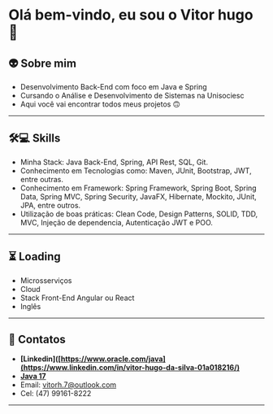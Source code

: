 # Olá bem-vindo, eu sou o Vitor hugo 👋 

## 👽 Sobre mim

- Desenvolvimento Back-End com foco em Java e Spring
- Cursando o Análise e Desenvolvimento de Sistemas na Unisociesc
- Aqui você vai encontrar todos meus projetos 🙃
---

## 🛠💻 Skills

- Minha Stack: Java Back-End, Spring, API Rest, SQL, Git.
- Conhecimento em Tecnologias como: Maven, JUnit, Bootstrap, JWT, entre outras.
- Conhecimento em Framework: Spring Framework, Spring Boot, Spring Data, Spring MVC, Spring Security, JavaFX, Hibernate, Mockito, JUnit, JPA, entre outros.
- Utilização de boas práticas: Clean Code, Design Patterns, SOLID, TDD, MVC, Injeção de dependencia, Autenticação JWT e POO.
---

## ⏳ Loading

- Microsserviços
- Cloud
- Stack Front-End Angular ou React
- Inglês
---

## 📒 Contatos 

- **[Linkedin]([https://www.oracle.com/java](https://www.linkedin.com/in/vitor-hugo-da-silva-01a018216/)**
- **[Java 17](https://www.oracle.com/java)**
- Email: vitorh.7@outlook.com
- Cel: (47) 99161-8222
---
